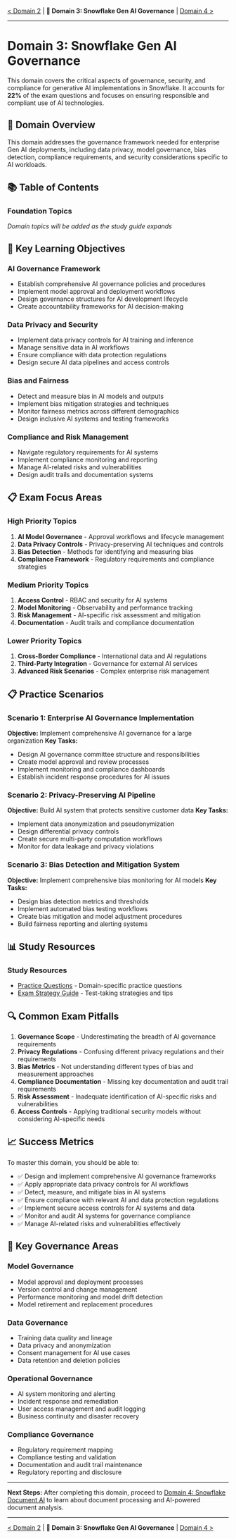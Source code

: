 [< Domain 2](../2_Snowflake_Gen_AI_and_LLM_Functions/README.md) | **📘 Domain 3: Snowflake Gen AI Governance** | [Domain 4 >](../4_Snowflake_Document_AI/README.md)
***

# Domain 3: Snowflake Gen AI Governance

This domain covers the critical aspects of governance, security, and compliance for generative AI implementations in Snowflake. It accounts for **22%** of the exam questions and focuses on ensuring responsible and compliant use of AI technologies.

## 🎯 Domain Overview

This domain addresses the governance framework needed for enterprise Gen AI deployments, including data privacy, model governance, bias detection, compliance requirements, and security considerations specific to AI workloads.

## 📚 Table of Contents

### **Foundation Topics**
*Domain topics will be added as the study guide expands*

## 🚀 Key Learning Objectives

### **AI Governance Framework**
- Establish comprehensive AI governance policies and procedures
- Implement model approval and deployment workflows
- Design governance structures for AI development lifecycle
- Create accountability frameworks for AI decision-making

### **Data Privacy and Security**
- Implement data privacy controls for AI training and inference
- Manage sensitive data in AI workflows
- Ensure compliance with data protection regulations
- Design secure AI data pipelines and access controls

### **Bias and Fairness**
- Detect and measure bias in AI models and outputs
- Implement bias mitigation strategies and techniques
- Monitor fairness metrics across different demographics
- Design inclusive AI systems and testing frameworks

### **Compliance and Risk Management**
- Navigate regulatory requirements for AI systems
- Implement compliance monitoring and reporting
- Manage AI-related risks and vulnerabilities
- Design audit trails and documentation systems

## 📋 Exam Focus Areas

### **High Priority Topics**
1. **AI Model Governance** - Approval workflows and lifecycle management
2. **Data Privacy Controls** - Privacy-preserving AI techniques and controls
3. **Bias Detection** - Methods for identifying and measuring bias
4. **Compliance Framework** - Regulatory requirements and compliance strategies

### **Medium Priority Topics**
1. **Access Control** - RBAC and security for AI systems
2. **Model Monitoring** - Observability and performance tracking
3. **Risk Management** - AI-specific risk assessment and mitigation
4. **Documentation** - Audit trails and compliance documentation

### **Lower Priority Topics**
1. **Cross-Border Compliance** - International data and AI regulations
2. **Third-Party Integration** - Governance for external AI services
3. **Advanced Risk Scenarios** - Complex enterprise risk management

## 📋 Practice Scenarios

### **Scenario 1: Enterprise AI Governance Implementation**
**Objective:** Implement comprehensive AI governance for a large organization
**Key Tasks:**
- Design AI governance committee structure and responsibilities
- Create model approval and review processes
- Implement monitoring and compliance dashboards
- Establish incident response procedures for AI issues

### **Scenario 2: Privacy-Preserving AI Pipeline**
**Objective:** Build AI system that protects sensitive customer data
**Key Tasks:**
- Implement data anonymization and pseudonymization
- Design differential privacy controls
- Create secure multi-party computation workflows
- Monitor for data leakage and privacy violations

### **Scenario 3: Bias Detection and Mitigation System**
**Objective:** Implement comprehensive bias monitoring for AI models
**Key Tasks:**
- Design bias detection metrics and thresholds
- Implement automated bias testing workflows
- Create bias mitigation and model adjustment procedures
- Build fairness reporting and alerting systems

## 📊 Study Resources

### **Study Resources**
- [Practice Questions](../exam_prep/Practice_Questions.md) - Domain-specific practice questions
- [Exam Strategy Guide](../exam_prep/Exam_Strategy.md) - Test-taking strategies and tips

## 🔍 Common Exam Pitfalls

1. **Governance Scope** - Underestimating the breadth of AI governance requirements
2. **Privacy Regulations** - Confusing different privacy regulations and their requirements
3. **Bias Metrics** - Not understanding different types of bias and measurement approaches
4. **Compliance Documentation** - Missing key documentation and audit trail requirements
5. **Risk Assessment** - Inadequate identification of AI-specific risks and vulnerabilities
6. **Access Controls** - Applying traditional security models without considering AI-specific needs

## 📈 Success Metrics

To master this domain, you should be able to:
- ✅ Design and implement comprehensive AI governance frameworks
- ✅ Apply appropriate data privacy controls for AI workflows
- ✅ Detect, measure, and mitigate bias in AI systems
- ✅ Ensure compliance with relevant AI and data protection regulations
- ✅ Implement secure access controls for AI systems and data
- ✅ Monitor and audit AI systems for governance compliance
- ✅ Manage AI-related risks and vulnerabilities effectively

## 🔐 Key Governance Areas

### **Model Governance**
- Model approval and deployment processes
- Version control and change management
- Performance monitoring and model drift detection
- Model retirement and replacement procedures

### **Data Governance**
- Training data quality and lineage
- Data privacy and anonymization
- Consent management for AI use cases
- Data retention and deletion policies

### **Operational Governance**
- AI system monitoring and alerting
- Incident response and remediation
- User access management and audit logging
- Business continuity and disaster recovery

### **Compliance Governance**
- Regulatory requirement mapping
- Compliance testing and validation
- Documentation and audit trail maintenance
- Regulatory reporting and disclosure

---

**Next Steps:** After completing this domain, proceed to [Domain 4: Snowflake Document AI](../4_Snowflake_Document_AI/README.md) to learn about document processing and AI-powered document analysis.

***
[< Domain 2](../2_Snowflake_Gen_AI_and_LLM_Functions/README.md) | **📘 Domain 3: Snowflake Gen AI Governance** | [Domain 4 >](../4_Snowflake_Document_AI/README.md) 